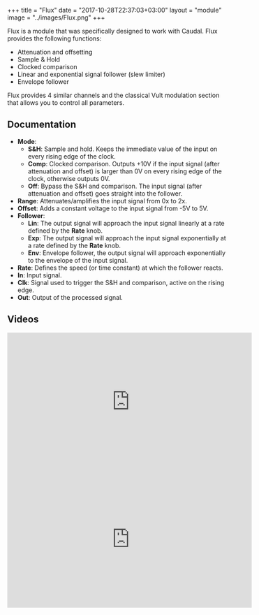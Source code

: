 +++
title = "Flux"
date = "2017-10-28T22:37:03+03:00"
layout = "module"
image = "../images/Flux.png"
+++


Flux is a module that was specifically designed to work with Caudal. Flux provides the following functions:

- Attenuation and offsetting
- Sample & Hold
- Clocked comparison
- Linear and exponential signal follower (slew limiter)
- Envelope follower

Flux provides 4 similar channels and the classical Vult modulation section that allows you to control all parameters.


## Documentation
- **Mode**:
   - **S&H**: Sample and hold. Keeps the immediate value of the input on every rising edge of the clock.
   - **Comp**: Clocked comparison. Outputs +10V if the input signal (after attenuation and offset) is larger than 0V on every rising edge of the clock, otherwise outputs 0V.
   - **Off**: Bypass the S&H and comparison. The input signal (after attenuation and offset) goes straight into the follower.
- **Range**: Attenuates/amplifies the input signal from 0x to 2x.
- **Offset**: Adds a constant voltage to the input signal from -5V to 5V.
- **Follower**:
   - **Lin**: The output signal will approach the input signal linearly at a rate defined by the **Rate** knob.
   - **Exp**: The output signal will approach the input signal exponentially at a rate defined by the **Rate** knob.
   - **Env**: Envelope follower, the output signal will approach exponentially to the envelope of the input signal.
- **Rate**: Defines the speed (or time constant) at which the follower reacts.
- **In**: Input signal.
- **Clk**: Signal used to trigger the S&H and comparison, active on the rising edge.
- **Out**: Output of the processed signal.

## Videos

<iframe width="560" height="315" src="https://www.youtube.com/embed/x-ddYFdtANc" frameborder="0" gesture="media" allow="encrypted-media" allowfullscreen></iframe>

<iframe width="560" height="315" src="https://www.youtube.com/embed/tpdsrrSGmGM" frameborder="0" allow="autoplay; encrypted-media" allowfullscreen></iframe>
